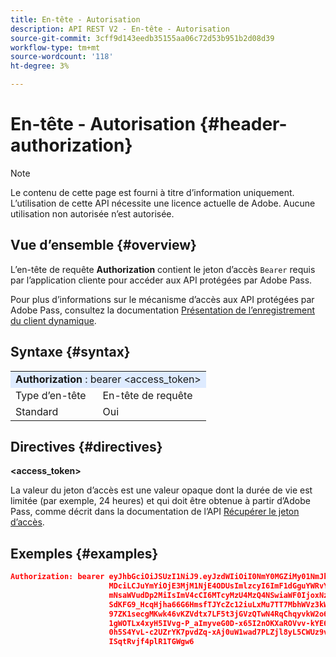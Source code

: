 ```yaml
---
title: En-tête - Autorisation
description: API REST V2 - En-tête - Autorisation
source-git-commit: 3cff9d143eedb35155aa06c72d53b951b2d08d39
workflow-type: tm+mt
source-wordcount: '118'
ht-degree: 3%

---
```



# En-tête - Autorisation {#header-authorization}

>[!NOTE]
>
> Le contenu de cette page est fourni à titre d’information uniquement. L’utilisation de cette API nécessite une licence actuelle de Adobe. Aucune utilisation non autorisée n’est autorisée.

## Vue d’ensemble {#overview}

L’en-tête de requête <b>Authorization</b> contient le jeton d’accès `Bearer` requis par l’application cliente pour accéder aux API protégées par Adobe Pass.

Pour plus d’informations sur le mécanisme d’accès aux API protégées par Adobe Pass, consultez la documentation [Présentation de l’enregistrement du client dynamique](../../../dcr-api/dynamic-client-registration-overview.md).

## Syntaxe {#syntax}

<table>
   <tr>
      <td style="background-color: #DEEBFF;" colspan="2"><b>Authorization</b> : bearer &lt;access_token&gt;</td>
   </tr>
   <tr>
      <td>Type d’en-tête</td>
      <td>En-tête de requête</td>
   </tr>
   <tr>
      <td>Standard</td>
      <td>Oui</td>
   </tr>
</table>

## Directives {#directives}

<b>&lt;access_token></b>

La valeur du jeton d’accès est une valeur opaque dont la durée de vie est limitée (par exemple, 24 heures) et qui doit être obtenue à partir d’Adobe Pass, comme décrit dans la documentation de l’API [Récupérer le jeton d’accès](../../../dcr-api/apis/dynamic-client-registration-apis-retrieve-access-token.md).

## Exemples {#examples}

```JSON
Authorization: bearer eyJhbGciOiJSUzI1NiJ9.eyJzdWIiOiI0NmY0MGZiMy01NmJkLTQyYTktOTExYS02YmZmNmEyZmY0
                      MDciLCJuYmYiOjE3MjM1NjE4ODUsImlzcyI6ImF1dGguYWRvYmUuY29tIiwic2NvcGVzIjoiYXBpO
                      mNsaWVudDp2MiIsImV4cCI6MTcyMzU4MzQ4NSwiaWF0IjoxNzIzNTYxODg1fQ.aZUZqwN2fCqNXgX
                      SdKFG9_HcqHjha66G6HmsfTJYcZc12iuLxMu7TT7MbhWVz3kW1jRqgJv8PHhrFSBL5_dgJ1PRSuDg
                      97ZK1secgMKwk46vKZVdtx7LF5t3jGVzQTwN4RqChqyvkW2o67KxVk5xarwJtwB2fwhX_732CYDcv
                      1gWOTLx4xyH5IVvg-P_aImyveG0D-x65I2nOKXaROVvv-kYE6B9OQv_-JBGj72R_yS2AyJQC0R_im
                      0h5S4YvL-c2UZrYK7pvdZq-xAj0uW1wad7PLZjl8yL5CWUz9vzQk2Cmj8adsydjb0u0P3aFrJ0HE9
                      ISqtRvjf4plR1TGWgw6
```
